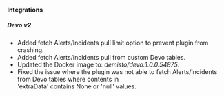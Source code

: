 #### Integrations
##### Devo v2
- Added fetch Alerts/Incidents pull limit option to prevent plugin from crashing.
- Added fetch Alerts/Incidents pull from custom Devo tables.
- Updated the Docker image to: *demisto/devo:1.0.0.54875*.
- Fixed the issue where the plugin was not able to fetch Alerts/Incidents from Devo tables where contents in          
  'extraData' contains None or 'null' values.
